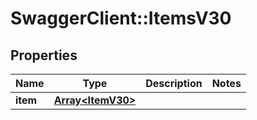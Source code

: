 # SwaggerClient::ItemsV30

## Properties
Name | Type | Description | Notes
------------ | ------------- | ------------- | -------------
**item** | [**Array&lt;ItemV30&gt;**](ItemV30.md) |  | 


